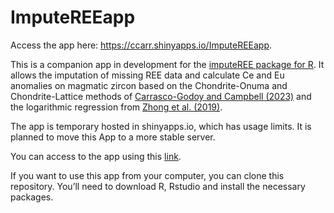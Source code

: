 
<!-- README.md is generated from README.Rmd. Please edit that file -->

# ImputeREEapp

<!-- badges: start -->
<!-- badges: end -->

Access the app here: <https://ccarr.shinyapps.io/ImputeREEapp>.

This is a companion app in development for the [imputeREE package for
R](https://github.com/cicarrascog/imputeREE). It allows the imputation
of missing REE data and calculate Ce and Eu anomalies on magmatic zircon
based on the Chondrite-Onuma and Chondrite-Lattice methods of
[Carrasco-Godoy and Campbell
(2023)](https://link.springer.com/article/10.1007/s00410-023-02025-9)
and the logarithmic regression from [Zhong et al.
(2019)](https://link.springer.com/article/10.1007/s00710-019-00682-y).

The app is temporary hosted in shinyapps.io, which has usage limits. It
is planned to move this App to a more stable server.

You can access to the app using this
[link](https://ccarr.shinyapps.io/ImputeREEapp).

If you want to use this app from your computer, you can clone this
repository. You’ll need to download R, Rstudio and install the necessary
packages.
